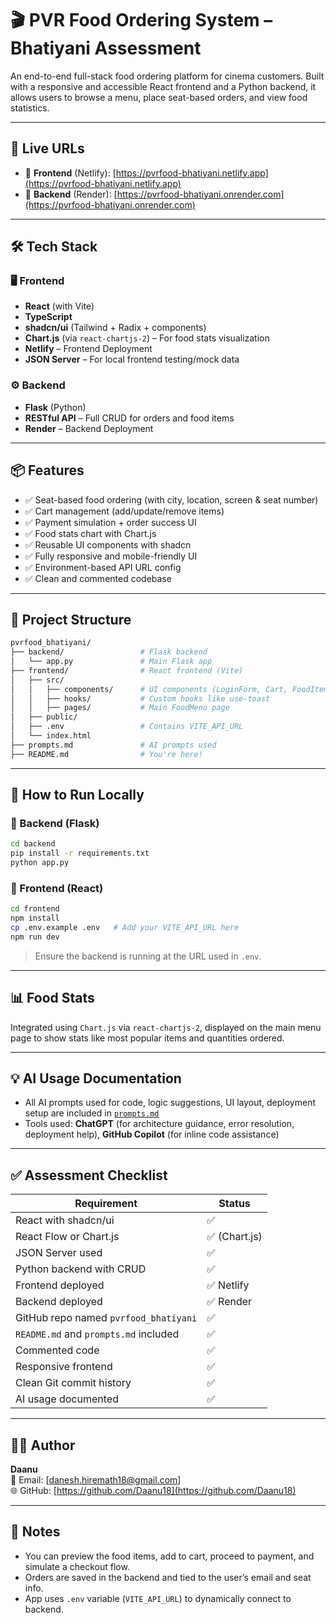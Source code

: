 # 🎬 PVR Food Ordering System – Bhatiyani Assessment

An end-to-end full-stack food ordering platform for cinema customers. Built with a responsive and accessible React frontend and a Python backend, it allows users to browse a menu, place seat-based orders, and view food statistics.

---

## 🚀 Live URLs

- 🔗 **Frontend** (Netlify): [https://pvrfood-bhatiyani.netlify.app](https://pvrfood-bhatiyani.netlify.app)
- 🔗 **Backend** (Render): [https://pvrfood-bhatiyani.onrender.com](https://pvrfood-bhatiyani.onrender.com)

---

## 🛠️ Tech Stack

### 🖥️ Frontend
- **React** (with Vite)
- **TypeScript**
- **shadcn/ui** (Tailwind + Radix + components)
- **Chart.js** (via `react-chartjs-2`) – For food stats visualization
- **Netlify** – Frontend Deployment
- **JSON Server** – For local frontend testing/mock data

### ⚙️ Backend
- **Flask** (Python)
- **RESTful API** – Full CRUD for orders and food items
- **Render** – Backend Deployment

---

## 📦 Features

- ✅ Seat-based food ordering (with city, location, screen & seat number)
- ✅ Cart management (add/update/remove items)
- ✅ Payment simulation + order success UI
- ✅ Food stats chart with Chart.js
- ✅ Reusable UI components with shadcn
- ✅ Fully responsive and mobile-friendly UI
- ✅ Environment-based API URL config
- ✅ Clean and commented codebase

---

## 📁 Project Structure

```bash
pvrfood_bhatiyani/
├── backend/                 # Flask backend
│   └── app.py               # Main Flask app
├── frontend/                # React frontend (Vite)
│   ├── src/
│   │   ├── components/      # UI components (LoginForm, Cart, FoodItem, etc.)
│   │   ├── hooks/           # Custom hooks like use-toast
│   │   ├── pages/           # Main FoodMenu page
│   ├── public/
│   ├── .env                 # Contains VITE_API_URL
│   └── index.html
├── prompts.md               # AI prompts used
├── README.md                # You're here!
```

---

## 🧪 How to Run Locally

### 🔹 Backend (Flask)
```bash
cd backend
pip install -r requirements.txt
python app.py
```

### 🔹 Frontend (React)
```bash
cd frontend
npm install
cp .env.example .env   # Add your VITE_API_URL here
npm run dev
```

> Ensure the backend is running at the URL used in `.env`.

---

## 📊 Food Stats

Integrated using `Chart.js` via `react-chartjs-2`, displayed on the main menu page to show stats like most popular items and quantities ordered.

---

## 💡 AI Usage Documentation

- All AI prompts used for code, logic suggestions, UI layout, deployment setup are included in [`prompts.md`](./prompts.md)
- Tools used: **ChatGPT** (for architecture guidance, error resolution, deployment help), **GitHub Copilot** (for inline code assistance)

---

## ✅ Assessment Checklist

| Requirement                         | Status |
|-------------------------------------|--------|
| React with shadcn/ui                | ✅     |
| React Flow or Chart.js              | ✅ (Chart.js) |
| JSON Server used                    | ✅     |
| Python backend with CRUD            | ✅     |
| Frontend deployed                   | ✅ Netlify |
| Backend deployed                    | ✅ Render |
| GitHub repo named `pvrfood_bhatiyani` | ✅ |
| `README.md` and `prompts.md` included | ✅ |
| Commented code                      | ✅     |
| Responsive frontend                 | ✅     |
| Clean Git commit history            | ✅     |
| AI usage documented                 | ✅     |

---

## 👨‍💻 Author

**Daanu**  
📧 Email: [danesh.hiremath18@gmail.com]  
🌐 GitHub: [https://github.com/Daanu18](https://github.com/Daanu18)

---

## 📌 Notes

- You can preview the food items, add to cart, proceed to payment, and simulate a checkout flow.
- Orders are saved in the backend and tied to the user’s email and seat info.
- App uses `.env` variable (`VITE_API_URL`) to dynamically connect to backend.